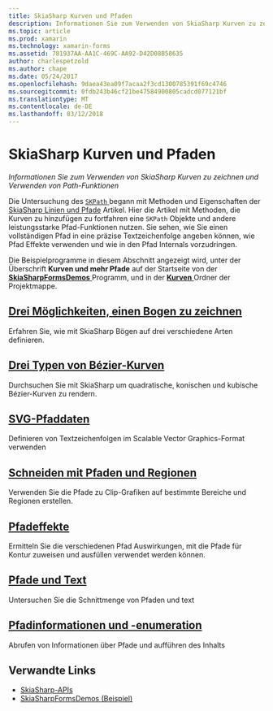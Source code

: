 ```yaml
---
title: SkiaSharp Kurven und Pfaden
description: Informationen Sie zum Verwenden von SkiaSharp Kurven zu zeichnen und Verwenden von Path-Funktionen
ms.topic: article
ms.prod: xamarin
ms.technology: xamarin-forms
ms.assetid: 781937AA-AA1C-469C-AA92-D42D08B58635
author: charlespetzold
ms.author: chape
ms.date: 05/24/2017
ms.openlocfilehash: 9daea43ea09f7acaa2f3cd1300785391f69c4746
ms.sourcegitcommit: 0fdb243b46cf21be47584900805cadcd077121bf
ms.translationtype: MT
ms.contentlocale: de-DE
ms.lasthandoff: 03/12/2018
---
```

# <a name="skiasharp-curves-and-paths"></a>SkiaSharp Kurven und Pfaden

_Informationen Sie zum Verwenden von SkiaSharp Kurven zu zeichnen und Verwenden von Path-Funktionen_

Die Untersuchung des [ `SKPath` ](https://developer.xamarin.com/api/type/SkiaSharp.SKPath/) begann mit Methoden und Eigenschaften der [SkiaSharp Linien und Pfade](~/xamarin-forms/user-interface/graphics/skiasharp/paths/index.md) Artikel. Hier die Artikel mit Methoden, die Kurven zu hinzufügen zu fortfahren eine `SKPath` Objekte und andere leistungsstarke Pfad-Funktionen nutzen. Sie sehen, wie Sie einen vollständigen Pfad in eine präzise Textzeichenfolge angeben können, wie Pfad Effekte verwenden und wie in den Pfad Internals vorzudringen.

Die Beispielprogramme in diesem Abschnitt angezeigt wird, unter der Überschrift **Kurven und mehr Pfade** auf der Startseite von der [ **SkiaSharpFormsDemos** ](https://developer.xamarin.com/samples/xamarin-forms/SkiaSharpForms/SkiaSharpFormsDemos/) Programm, und in der [ **Kurven** ](https://github.com/xamarin/xamarin-forms-samples/tree/master/SkiaSharpForms/SkiaSharpFormsDemos/SkiaSharpFormsDemos/SkiaSharpFormsDemos/Curves) Ordner der Projektmappe.

## <a name="three-ways-to-draw-an-arcarcsmd"></a>[Drei Möglichkeiten, einen Bogen zu zeichnen](arcs.md)

Erfahren Sie, wie mit SkiaSharp Bögen auf drei verschiedene Arten definieren.

## <a name="three-types-of-bzier-curvesbeziersmd"></a>[Drei Typen von Bézier-Kurven](beziers.md)

Durchsuchen Sie mit SkiaSharp um quadratische, konischen und kubische Bézier-Kurven zu rendern.

## <a name="svg-path-datapath-datamd"></a>[SVG-Pfaddaten](path-data.md)

Definieren von Textzeichenfolgen im Scalable Vector Graphics-Format verwenden

## <a name="clipping-with-paths-and-regionsclippingmd"></a>[Schneiden mit Pfaden und Regionen](clipping.md)

Verwenden Sie die Pfade zu Clip-Grafiken auf bestimmte Bereiche und Regionen erstellen.

## <a name="path-effectseffectsmd"></a>[Pfadeffekte](effects.md)

Ermitteln Sie die verschiedenen Pfad Auswirkungen, mit die Pfade für Kontur zuweisen und ausfüllen verwendet werden können.

## <a name="paths-and-texttext-pathsmd"></a>[Pfade und Text](text-paths.md)

Untersuchen Sie die Schnittmenge von Pfaden und text

## <a name="path-information-and-enumerationinformationmd"></a>[Pfadinformationen und -enumeration](information.md)

Abrufen von Informationen über Pfade und aufführen des Inhalts


## <a name="related-links"></a>Verwandte Links

- [SkiaSharp-APIs](https://developer.xamarin.com/api/root/SkiaSharp/)
- [SkiaSharpFormsDemos (Beispiel)](https://developer.xamarin.com/samples/xamarin-forms/SkiaSharpForms/SkiaSharpFormsDemos/)
